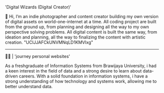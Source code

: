 'Digital Wizards (Digital Creator)'

👋 Hi, I’m an indie photographer and content creator building my own version of digital assets on world-one-internet at a time. All coding project are built from the ground up, from planning and designing all the way to my own perspective solving problems. All digital content is built the same way, from ideation and planning, all the way to finalizing the content with artistic creation. "UCIJJAFCkUNVMNqLD1KMVIxg"

_____

🧑‍💻 | 'journey personal websites'

As a freshgraduate of Information Systems from Brawijaya University, i had a keen interest in the field of data and a strong desire to learn about data-driven careers. With a solid foundation in information systems, i have a strong understanding of how technology and systems work, allowing me to better understand data.
